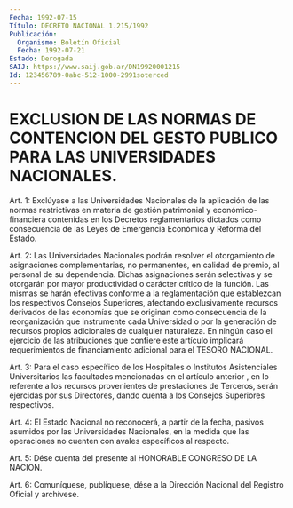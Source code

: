 ```yaml
---
Fecha: 1992-07-15
Título: DECRETO NACIONAL 1.215/1992
Publicación:
  Organismo: Boletín Oficial
  Fecha: 1992-07-21
Estado: Derogada
SAIJ: https://www.saij.gob.ar/DN19920001215
Id: 123456789-0abc-512-1000-2991soterced
---
```

# EXCLUSION DE LAS NORMAS DE CONTENCION DEL GESTO PUBLICO PARA LAS UNIVERSIDADES NACIONALES.

<a id="1"></a>
Art.  1:  Exclúyase  a  las  Universidades  Nacionales  de  la aplicación  de  las  normas  restrictivas  en  materia  de  gestión patrimonial  y  económico-financiera  contenidas  en  los  Decretos reglamentarios    dictados   como  consecuencia  de  las  Leyes  de Emergencia Económica y Reforma del Estado.

<a id="2"></a>
Art.  2:  Las  Universidades  Nacionales  podrán  resolver  el otorgamiento  de  asignaciones  complementarias, no permanentes, en calidad  de  premio,  al  personal  de    su   dependencia.  Dichas asignaciones serán selectivas y se otorgarán por mayor productividad  o  carácter  crítico de la función.  Las  mismas  se harán efectivas conforme a la  reglamentación  que  establezcan los respectivos Consejos Superiores, afectando exclusivamente  recursos derivados de las economías que se originan como consecuencia  de la reorganización    que    instrumente  cada  Universidad  o  por  la generación de recursos propios adicionales de cualquier naturaleza. En ningún caso  el  ejercicio  de  las atribuciones que confiere este artículo implicará requerimientos  de  financiamiento adicional para el TESORO NACIONAL.

<a id="3"></a>
Art. 3: Para el caso específico de los Hospitales o Institutos Asistenciales  Universitarios  las  facultades  mencionadas  en  el artículo  anterior , en lo referente a los recursos provenientes de prestaciones  de  Terceros,  serán  ejercidas  por  sus Directores, dando cuenta a los Consejos Superiores respectivos.

<a id="4"></a>
Art. 4: El Estado Nacional no reconocerá, a partir de la fecha, pasivos  asumidos  por  las  Universidades Nacionales, en la medida que las operaciones no cuenten  con avales específicos al respecto.

<a id="5"></a>
Art.  5:  Dése cuenta del presente al HONORABLE CONGRESO DE LA NACION.

<a id="6"></a>
Art.  6: Comuníquese, publíquese, dése a la Dirección Nacional del Registro Oficial y archívese.